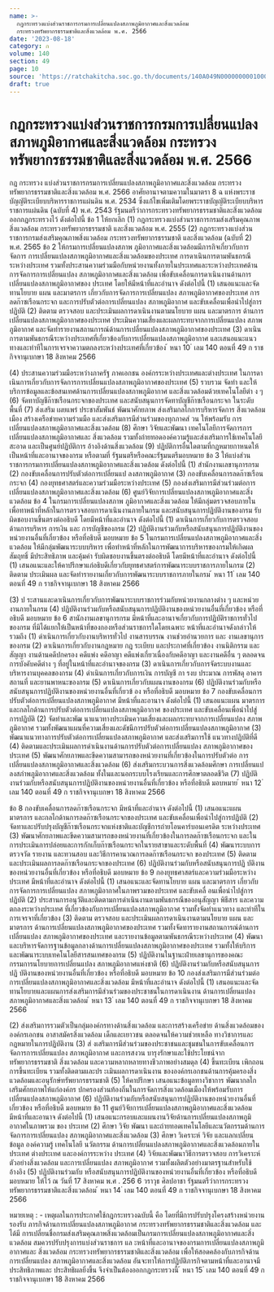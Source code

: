 ```yaml
---
name: >-
  กฎกระทรวงแบ่งส่วนราชการกรมการเปลี่ยนแปลงสภาพภูมิอากาศและสิ่งแวดล้อม
  กระทรวงทรัพยากรธรรมชาติและสิ่งแวดล้อม พ.ศ. 2566
date: '2023-08-18'
category: ก
volume: 140
section: 49
page: 10
source: 'https://ratchakitcha.soc.go.th/documents/140A049N0000000001000.pdf'
draft: true
---
```


# กฎกระทรวงแบ่งส่วนราชการกรมการเปลี่ยนแปลงสภาพภูมิอากาศและสิ่งแวดล้อม กระทรวงทรัพยากรธรรมชาติและสิ่งแวดล้อม พ.ศ. 2566

กฎ กระทรวง แบ่งส่วนราชการกรมการเปลี่ยนแปลงสภาพภูมิอากาศและสิ่งแวดล้อม กระทรวงทรัพยากรธรรมชาติและสิ่งแวดล้อม พ.ศ. 2566 อาศัยอานาจตามความในมาตรา 8 ฉ แห่งพระราชบัญญัติระเบียบบริหารราชการแผ่นดิน พ.ศ. 2534 ซึ่งแก้ไขเพิ่มเติมโดยพระราชบัญญัติระเบียบบริหารราชการแผ่นดิน (ฉบับที่ 4) พ.ศ. 2543 รัฐมนตรีว่าการกระทรวงทรัพยากรธรรมชาติและสิ่งแวดล้อมออกกฎกระทรวงไว้ ดังต่อไปนี้ ข้อ 1 ให้ยกเลิก (1) กฎกระทรวงแบ่งส่วนราชการกรมส่งเสริมคุณภาพสิ่งแวดล้อม กระทรวงทรัพยากรธรรมชาติ และสิ่งแวดล้อม พ.ศ. 2555 (2) กฎกระทรวงแบ่งส่วนราชการกรมส่งเสริมคุณภาพสิ่งแวดล้อม กระทรวงทรัพยากรธรรมชาติ และสิ่งแวดล้อม (ฉบับที่ 2) พ.ศ. 2565 ข้อ 2 ให้กรมการเปลี่ยนแปลงสภาพ ภูมิอากาศและสิ่งแวดล้อมมีภารกิจเกี่ยวกับการจัดการ การเปลี่ยนแปลงสภาพภูมิอากาศและสิ่งแวดล้อมของประเทศ การดาเนินการตามพันธกรณีระหว่างประเทศ รวมทั้งประสานความร่วมมือกับหน่วยงานทั้งภายในประเทศและระหว่างประเทศด้านการจัดการการเปลี่ยนแปลง สภาพภูมิอากาศและสิ่งแวดล้อม เพื่อขับเคลื่อนการดาเนินงานด้านการเปลี่ยนแปลงสภาพภูมิอากาศของ ประเทศ โดยให้มีหน้าที่และอำนาจ ดังต่อไปนี้ (1) เสนอแนะและจัดทานโยบาย แผน และมาตรการ เกี่ยวกับการจัดการการเปลี่ยนแปลง สภาพภูมิอากาศของประเทศ การลดก๊าซเรือนกระจก และการปรับตัวต่อการเปลี่ยนแปลง สภาพภูมิอากาศ และขับเคลื่อนเพื่อนำไปสู่การปฏิบัติ (2) ติดตาม ตรวจสอบ และประเมินผลการดาเนินงานตามนโยบาย แผน และมาตรการ ด้านการเปลี่ยนแปลงสภาพภูมิอากาศของประเทศ ประเมินความเสี่ยงและผลกระทบจากการเปลี่ยนแปลง สภาพภูมิอากาศ และจัดทำรายงานสถานการณ์ด้านการเปลี่ยนแปลงสภาพภูมิอากาศของประเทศ (3) ดาเนินการตามพันธกรณีระหว่างประเทศที่เกี่ยวข้องกับการเปลี่ยนแปลงสภาพภูมิอากาศ และเสนอแนะแนวทางและท่าทีในการเจรจาความตกลงระหว่างประเทศที่เกี่ยวข้อง ้ หนา 10 ่ เลม 140 ตอนที่ 49 ก ราชกิจจานุเบกษา 18 สิงหาคม 2566

(4) ประสานความร่วมมือระหว่างภาครัฐ ภาคเอกชน องค์กรระหว่างประเทศและต่างประเทศ ในการดาเนินการเกี่ยวกับการจัดการการเปลี่ยนแปลงสภาพภูมิอากาศของประเทศ (5) รวบรวม จัดทำ และให้บริการข้อมูลและข้อสนเทศด้านการเปลี่ยนแปลงสภาพภูมิอากาศ และสิ่งแวดล้อมด้วยเทคโนโลยีต่า ง ๆ (6) จัดทาบัญชีก๊าซเรือนกระจกของประเทศ และสนับสนุนการจัดทาบัญชีก๊าซเรือนกระจก ในระดับพื้นที่ (7) ส่งเสริม เผยแพร่ ประชาสัมพันธ์ พัฒนาศักยภาพ ส่งเสริมกลไกการบริหารจัดการ สิ่งแวดล้อมเมือง สร้างเครือข่ายความร่วมมือ และส่งเสริมการมีส่วนร่วมของทุกภาคส่ วน ให้พร้อมรับ การเปลี่ยนแปลงสภาพภูมิอากาศและสิ่งแวดล้อม (8) ศึกษา วิจัยและพัฒนา เทคโนโลยีการจัดการการเปลี่ยนแปลงสภาพภูมิอากาศและ สิ่งแวดล้อม รวมทั้งถ่ายทอดองค์ความรู้และส่งเสริมการใช้เทคโนโลยีสะอาด และเป็นศูนย์ปฏิบัติการ อ้างอิงด้านสิ่งแวดล้อม (9) ปฏิบัติการอื่นใดตามที่กฎหมายกาหนดให้เป็นหน้าที่และอานาจของกรม หรือตามที่ รัฐมนตรีหรือคณะรัฐมนตรีมอบหมาย ข้อ 3 ให้แบ่งส่วนราชการกรมการเปลี่ยนแปลงสภาพภูมิอากาศและสิ่งแวดล้อม ดังต่อไปนี้ (1) สำนักงานเลขานุการกรม (2) กองขับเคลื่อนการปรับตัวต่อการเปลี่ยนแป ลงสภาพภูมิอากาศ (3) กองขับเคลื่อนการลดก๊าซเรือนกระจก (4) กองยุทธศาสตร์และความร่วมมือระหว่างประเทศ (5) กองส่งเสริมการมีส่วนร่วมต่อการเปลี่ยนแปลงสภาพภูมิอากาศและสิ่งแวดล้อม (6) ศูนย์วิจัยการเปลี่ยนแปลงสภาพภูมิอากาศและสิ่งแวดล้อม ข้อ 4 ในกรมการเปลี่ยนแปลงสภาพ ภูมิอากาศและสิ่งแวดล้อม ให้มีกลุ่มตรวจสอบภายใน เพื่อทาหน้าที่หลักในการตรวจสอบการดาเนินงานภายในกรม และสนับสนุนการปฏิบัติงานของกรม รับผิดชอบงานขึ้นตรงต่ออธิบดี โดยมีหน้าที่และอำนาจ ดังต่อไปนี้ (1) ดาเนินการเกี่ยวกับการตรวจสอบด้านการบริหาร การเงิน และ การบัญชีของกรม (2) ปฏิบัติงานร่วมกับหรือสนับสนุนการปฏิบัติงานของหน่วยงานอื่นที่เกี่ยวข้อง หรือที่อธิบดี มอบหมาย ข้อ 5 ในกรมการเปลี่ยนแปลงสภาพภูมิอากาศและสิ่งแวดล้อม ให้มีกลุ่มพัฒนาระบบบริหาร เพื่อทำหน้าที่หลักในการพัฒนาการบริหารของกรมให้เกิดผลสัมฤทธิ์ มีประสิทธิภาพ และคุ้มค่า รับผิดชอบงานขึ้นตรงต่ออธิบดี โดยมีหน้าที่และอำนาจ ดังต่อไปนี้ (1) เสนอแนะและให้คาปรึกษาแก่อธิบดีเกี่ยวกับยุทธศาสตร์การพัฒนาระบบราชการภายในกรม (2) ติดตาม ประเมินผล และจัดทำรายงานเกี่ยวกับการพัฒนาระบบราชการภายในกรม ้ หนา 11 ่ เลม 140 ตอนที่ 49 ก ราชกิจจานุเบกษา 18 สิงหาคม 2566

(3) ป ระสานและดาเนินการเกี่ยวกับการพัฒนาระบบราชการร่วมกับหน่วยงานกลางต่าง ๆ และหน่วยงานภายในกรม (4) ปฏิบัติงานร่วมกับหรือสนับสนุนการปฏิบัติงานของหน่วยงานอื่นที่เกี่ยวข้อง หรือที่อธิบดี มอบหมาย ข้อ 6 สานักงานเลขานุการกรม มีหน้าที่และอานาจเกี่ยวกับการปฏิบัติราชการทั่วไปของกรม ที่มิได้แยกให้เป็นหน้าที่ของกองหรือส่วนราชการใดโดยเฉพาะ หน้าที่และอำนาจดังกล่าวให้รวมถึง (1) ดำเนินการเกี่ยวกับงานบริหารทั่วไป งานสารบรรณ งานช่วยอำนวยการ และ งานเลขานุการของกรม (2) ดาเนินการเกี่ยวกับงานกฎหมาย กฎ ระเบียบ และประกาศที่เกี่ยวข้อง งานนิติกรรม และสัญญา งานด้านคดีปกครอง คดีแพ่ง คดีอาญา คดีแพ่งเกี่ยวเนื่องกับคดีอาญา และงานคดีอื่น ๆ ตลอดจนการบังคับคดีต่าง ๆ ที่อยู่ในหน้าที่และอำนาจของกรม (3) ดาเนินการเกี่ยวกับการจัดระบบงานและบริหารงานบุคคลของกรม (4) ดำเนินการเกี่ยวกับการเงิน การบัญชี กา รงบ ประมาณ การพัสดุ อาคารสถานที่ และยานพาหนะของกรม (5) ดาเนินการเกี่ยวกับแผนงานของกรม (6) ปฏิบัติงานร่วมกับหรือสนับสนุนการปฏิบัติงานของหน่วยงานอื่นที่เกี่ยวข้ อง หรือที่อธิบดี มอบหมาย ข้อ 7 กองขับเคลื่อนการปรับตัวต่อการเปลี่ยนแปลงสภาพภูมิอากาศ มีหน้าที่และอานาจ ดังต่อไปนี้ (1) เสนอแนะแผน มาตรการ และกลไกด้านการปรับตัวต่อการเปลี่ยนแปลงสภาพภูมิอากาศ ของประเทศ และขับเคลื่อนเพื่อนำไปสู่การปฏิบัติ (2) จัดทำและพัฒ นาแนวทางประเมินความเสี่ยงและผลกระทบจากการเปลี่ยนแปลง สภาพภูมิอากาศ รวมทั้งพัฒนาแผนที่ความเสี่ยงและดัชนีการปรับตัวต่อการเปลี่ยนแปลงสภาพภูมิอากาศ (3) พัฒนาแนวทางการปรับตัวต่อการเปลี่ยนแปลงสภาพภูมิอากาศ และส่งเสริมการใช้ แนวทางปฏิบัติที่ดี (4) ติดตามและประเมินผลการดำเนินงานด้านการปรับตัวต่อการเปลี่ยนแปลง สภาพภูมิอากาศของประเทศ (5) พัฒนาศักยภาพและขีดความสามารถของหน่วยงานที่เกี่ยวข้องในการปรับตัวต่อ การเปลี่ยนแปลงสภาพภูมิอากาศและสิ่งแวดล้อม (6) ส่งเสริมกระบวนการสิ่งแวดล้อมศึกษา การเปลี่ยนแปลงสภำพภูมิอากาศและสิ่งแวดล้อม ทั้งในและนอกระบบโรงเรียนและการศึกษาตลอดชีวิต (7) ปฏิบัติงานร่วมกับหรือสนับสนุนการปฏิบัติงานของหน่วยงานอื่นที่เกี่ยวข้อง หรือที่อธิบดี มอบหมาย ้ หนา 12 ่ เลม 140 ตอนที่ 49 ก ราชกิจจานุเบกษา 18 สิงหาคม 2566

ข้อ 8 กองขับเคลื่อนการลดก๊าซเรือนกระจก มีหน้าที่และอำนาจ ดังต่อไปนี้ (1) เสนอแนะแผน มาตรการ และกลไกด้านการลดก๊าซเรือนกระจกของประเทศ และขับเคลื่อนเพื่อนำไปสู่การปฏิบัติ (2) จัดทาและปรับปรุงบัญชีก๊าซเรือนกระจกแห่งชาติและบัญชีการถ่ายโอนคาร์บอนเครดิต ระหว่างประเทศ (3) พัฒนาศักยภาพและขีดความสามารถของหน่วยงานที่เกี่ยวข้องในการลดก๊าซเรือนกระจก และในการประเมินการปล่อยและการกักเก็บก๊าซเรือนกระจกในรายสาขาและระดับพื้นที่ (4) พัฒนาระบบการตรวจวัด รายงาน และทวนสอบ และวิธีการคานวณการลดก๊าซเรือนกระจก ของประเทศ (5) ติดตามและประเมินผลการลดก๊าซเรือนกระจกของประเทศ (6) ปฏิบัติงานร่วมกับหรือสนับสนุนการปฏิ บัติงานของหน่วยงานอื่นที่เกี่ยวข้อง หรือที่อธิบดี มอบหมาย ข้อ 9 กองยุทธศาสตร์และความร่วมมือระหว่างประเทศ มีหน้าที่และอำนาจ ดังต่อไปนี้ (1) เสนอแนะและจัดทานโยบาย แผน และมาตรการ เกี่ยวกับการจัดการการเปลี่ยนแปลง สภาพภูมิอากาศในภาพรวมของประเทศ และขับเคลื่ อนเพื่อนำไปสู่การปฏิบัติ (2) ประสานการอนุวัติและติดตามการดำเนินงานตามพันธกรณีของอนุสัญญา พิธีสาร และความตกลงระหว่างประเทศ ที่เกี่ยวข้องกับการเปลี่ยนแปลงสภาพภูมิอากาศ รวมทั้งจัดทำแนวทาง และท่าทีในการเจรจาที่เกี่ยวข้อง (3) ติดตาม ตรวจสอบ และประเมินผลการดาเนินงานตามนโยบาย แผน และมาตรการ ด้านการเปลี่ยนแปลงสภาพภูมิอากาศของประเทศ รวมทั้งจัดทารายงานสถานการณ์ด้านการเปลี่ยนแปลง สภาพภูมิอากาศของประเทศ และรายงานข้อมูลตามพันธกรณีระหว่างประเทศ (4) พัฒนาและบริหารจัดการฐานข้อมูลกลางด้านการเปลี่ยนแปลงสภาพภูมิอากาศของประเทศ รวมทั้งให้บริการและพัฒนาระบบเทคโนโลยีสารสนเทศของกรม (5) ปฏิบัติงานในฐานะฝ่ายเลขานุการของคณะกรรมการนโยบายการเปลี่ยนแปลง สภาพภูมิอากาศแห่งชาติ (6) ปฏิบัติงานร่วมกับหรือสนับสนุนการปฏิ บัติงานของหน่วยงานอื่นที่เกี่ยวข้อง หรือที่อธิบดี มอบหมาย ข้อ 10 กองส่งเสริมการมีส่วนร่วมต่อการเปลี่ยนแปลงสภาพภูมิอากาศและสิ่งแวดล้อม มีหน้าที่และอำนาจ ดังต่อไปนี้ (1) เสนอแนะและจัดทานโยบายและแผนการส่งเสริมการมีส่วนร่วมของประชาชนในการดาเนินงาน ด้านการเปลี่ยนแปลงสภาพภูมิอากาศและสิ่งแวดล้อม ้ หนา 13 ่ เลม 140 ตอนที่ 49 ก ราชกิจจานุเบกษา 18 สิงหาคม 2566

(2) ส่งเสริมการรวมตัวเป็นกลุ่มองค์กรทางด้านสิ่งแวดล้อม และการสร้างเครือข่าย ด้านสิ่งแวดล้อมขององค์กรเอกชน อาสาสมัครสิ่งแวดล้อม เด็กและเยาวชน ตลอดจนให้ความช่วยเหลือ ทางวิชาการและกฎหมายในการปฏิบัติงาน (3) ส่ งเสริมการมีส่วนร่วมของประชาชนและชุมชนในการขับเคลื่อนการจัดการการเปลี่ยนแปลง สภาพภูมิอากาศ และการสงวน บารุงรักษาและใช้ประโยชน์จากทรัพยากรธรรมชาติ สิ่งแวดล้อม และความหลากหลายทางชีวภาพอย่างสมดุล (4) ขึ้นทะเบียน เพิกถอนการขึ้นทะเบียน รวมทั้งติดตามและปร ะเมินผลการดาเนินงาน ขององค์กรเอกชนด้านการคุ้มครองสิ่งแวดล้อมและอนุรักษ์ทรัพยากรธรรมชาติ (5) ให้คาปรึกษา เสนอแนะข้อมูลทางวิชาการ พัฒนากลไก เสริมศักยภาพให้แก่องค์กร ปกครองส่วนท้องถิ่นในการจัดการสิ่งแวดล้อมเมืองให้พร้อมรับการเปลี่ยนแปลงสภาพภูมิอากาศ (6) ปฏิบัติงานร่วมกับหรือสนับสนุนการปฏิบัติงานของหน่วยงานอื่นที่เกี่ยวข้อง หรือที่อธิบดี มอบหมาย ข้อ 11 ศูนย์วิจัยการเปลี่ยนแปลงสภาพภูมิอากาศและสิ่งแวดล้อม มีหน้าที่และอานาจ ดังต่อไปนี้ (1) เสนอแนะกรอบและแผนงานวิจัยด้านการเปลี่ยนแปลงสภาพภูมิอากาศในภาพรวม ของ ประเทศ (2) ศึกษา วิจัย พัฒนา และถ่ายทอดเทคโนโลยีและนวัตกรรมด้านการจัดการการเปลี่ยนแปลง สภาพภูมิอากาศและสิ่งแวดล้อม (3) ศึกษา วิเคราะห์ วิจัย และแลกเปลี่ยนข้อมูล องค์ความรู้ เทคโนโลยี นวัตกรรม ด้านการเปลี่ยนแปลงสภาพภูมิอากาศและสิ่งแวดล้อมภายในประเทศ ต่างประเทศ และองค์การระหว่าง ประเทศ (4) วิจัยและพัฒนาวิธีการตรวจสอบ การวิเคราะห์ตัวอย่างสิ่งแวดล้อม และการเปลี่ยนแปลง สภาพภูมิอากาศ รวมทั้งผลิตตัวอย่างมาตรฐานสำหรับใช้อ้างอิง (5) ปฏิบัติงานร่วมกับ หรือสนับสนุนการปฏิบัติงานของหน่วยงานอื่นที่เกี่ยวข้อง หรือที่อธิบดี มอบหมาย ให้ไว้ ณ วันที่ 17 สิงหาคม พ.ศ . 256 6 วราวุธ ศิลปอาชา รัฐมนตรีว่าการกระทรวงทรัพยากรธรรมชาติและสิ่งแวดล้อม ้ หนา 14 ่ เลม 140 ตอนที่ 49 ก ราชกิจจานุเบกษา 18 สิงหาคม 2566

หมายเหตุ : - เหตุผลในการประกาศใช้กฎกระทรวงฉบับนี้ คือ โดยที่มีการปรับปรุงโครงสร้างหน่วยงานรองรับ ภารกิจด้านการเปลี่ยนแปลงสภาพภูมิอากาศ กระทรวงทรัพยากรธรรมชาติและสิ่งแวดล้อม และได้มี การเปลี่ยนชื่อกรมส่งเสริมคุณภาพสิ่งแวดล้อมเป็นกรมการเปลี่ยนแปลงสภาพภูมิอากาศและสิ่งแวดล้อม สมควรปรับปรุงการแบ่งส่วนราชการ แล ะหน้าที่และอานาจของกรมการเปลี่ยนแปลงสภาพภูมิอากาศและ สิ่งแวดล้อม กระทรวงทรัพยากรธรรมชาติและสิ่งแวดล้อม เพื่อให้สอดคล้องกับภารกิจด้านการเปลี่ยนแปลง สภาพภูมิอากาศและสิ่งแวดล้อม อันจะทาให้การปฏิบัติภารกิจตามหน้าที่และอานาจมีประสิทธิภาพและ ประสิทธิผลยิ่งขึ้น จึงจำเป็นต้องออกกฎกระทรวงนี้ ้ หนา 15 ่ เลม 140 ตอนที่ 49 ก ราชกิจจานุเบกษา 18 สิงหาคม 2566
